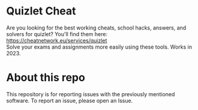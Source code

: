 # Quizlet Cheat  
Are you looking for the best working cheats, school hacks, answers, and solvers for quizlet? You'll find them here: https://cheatnetwork.eu/services/quizlet  
Solve your exams and assignments more easily using these tools. Works in 2023.  
# About this repo  
This repository is for reporting issues with the previously mentioned software. To report an issue, please open an Issue.  
